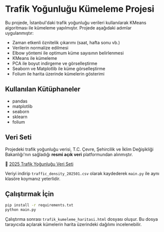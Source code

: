 # Trafik Yoğunluğu Kümeleme Projesi

Bu projede, İstanbul'daki trafik yoğunluğu verileri kullanılarak KMeans algoritması ile kümeleme yapılmıştır. Projede aşağıdaki adımlar uygulanmıştır:

- Zaman etkenli öznitelik çıkarımı (saat, hafta sonu vb.)
- Verilerin normalize edilmesi
- Elbow yöntemi ile optimum küme sayısının belirlenmesi
- KMeans ile kümeleme
- PCA ile boyut indirgeme ve görselleştirme
- Seaborn ve Matplotlib ile küme görselleştirme
- Folium ile harita üzerinde kümelerin gösterimi

## Kullanılan Kütüphaneler

- pandas
- matplotlib
- seaborn
- sklearn
- folium

## Veri Seti

Projedeki trafik yoğunluğu verisi, T.C. Çevre, Şehircilik ve İklim Değişikliği Bakanlığı'nın sağladığı **resmi açık veri** platformundan alınmıştır.

🔗 [2025 Trafik Yoğunluğu Veri Seti](https://ulasav.csb.gov.tr/dataset/34-hourly-traffic-density-data-set/resource/70ecde5b-95ff-4168-b650-d726923408e8)

Veriyi indirip `traffic_density_202501.csv` olarak kaydederek `main.py` ile aynı klasöre koymanız yeterlidir.

## Çalıştırmak İçin

```bash
pip install -r requirements.txt
python main.py
```
Çalıştırma sonrası `trafik_kumeleme_haritasi.html` dosyası oluşur. Bu dosya tarayıcıda açılarak kümelerin harita üzerindeki dağılımı incelenebilir.


